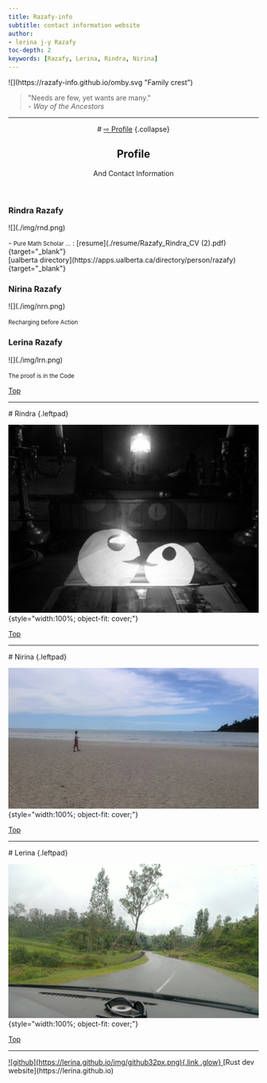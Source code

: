```yaml
---
title: Razafy-info
subtitle: contact information website
author:
- lerina j-y Razafy
toc-depth: 2
keywords: [Razafy, Lerina, Rindra, Nirina]
---
```


<!-- rgba(123, 103, 140, 0.8)-->
<style>
:root{--color-bg: linear-gradient(45deg, rgba(220, 216, 218, 0.8), rgba(199, 213, 221, 0.51));}
</style>


<main>

<section class="go_up">
![](https://razafy-info.github.io/omby.svg "Family crest")
</section>
<section>
<blockquote>
"Needs are few, yet wants are many."
<footer><i>- Way of the Ancestors</i></footer>
</blockquote>
</section>
<hr>
<section>
<header>
# <a href="./index.html#profile">&#8680; Profile</a> {.collapse}

<h2 id="profile">Profile</h2>
<p>And Contact Information</p>
</header>
</section>
<section>
<aside>
<h3>Rindra Razafy</h3>
<p>
![](./img/rnd.png)
</p>
- <small>Pure Math Scholar ...</small>
: [resume](./resume/Razafy_Rindra_CV (2).pdf){target="_blank"} <br> [ualberta directory](https://apps.ualberta.ca/directory/person/razafy){target="_blank"} 
</aside>
<aside>
<h3>Nirina Razafy</h3>
<p>
![](./img/nrn.png)
</p>
<p><small>Recharging before Action</small></p>
</aside>
<aside>
<h3>Lerina Razafy</h3>
<p>
![](./img/lrn.png)
</p>
<p><small>The proof is in the Code</small></p>
</aside>
</section>

[Top](#TOC)
<hr>
</main>
# Rindra {.leftpad}

![Rindra's art, age 14](./img/20150115_rnd.jpg "Lights and Shadows"){style="width:100%; object-fit: cover;"}

<main>

[Top](#TOC)
<hr>
</main>
# Nirina {.leftpad}

![Nirina in Nosy Be, age 9](./img/20140304_nrn.jpg "Zen in Paradise"){style="width:100%; object-fit: cover;"}

<main>

[Top](#TOC)
<hr>
</main>
# Lerina {.leftpad}

![Lerina's Weekend getaway](./img/20100912_lrn.jpg "On the way to Vatomandry, Madagascar"){style="width:100%; object-fit: cover;"}

<main>

[Top](#TOC)
<hr>
</main>
<footer class="center_justify">
  <a href="https://github.com/lerina" target="_blank" title="github">![github](https://lerina.github.io/img/github32px.png){.link .glow}
  </a>  [Rust dev website](https://lerina.github.io)
</footer>

